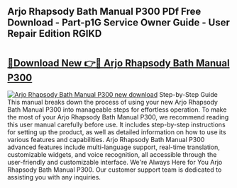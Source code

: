 ## Arjo Rhapsody Bath Manual P300 PDf Free Download - Part-p1G Service Owner Guide - User Repair Edition RGlKD

# <h2><a href="http://bc65914.oget.top/?id=Arjo+Rhapsody+Bath+Manual+P300">🔗Download New 👉🔴 Arjo Rhapsody Bath Manual P300</a></h2>

[![Arjo Rhapsody Bath Manual P300 new download](https://i.imgur.com/5g1atiW.png)](http://bc65914.oget.top/?id=Arjo+Rhapsody+Bath+Manual+P300)
Step-by-Step Guide This manual breaks down the process of using your new Arjo Rhapsody Bath Manual P300 into manageable steps for effortless operation. To make the most of your Arjo Rhapsody Bath Manual P300, we recommend reading this user manual carefully before use. It includes step-by-step instructions for setting up the product, as well as detailed information on how to use its various features and capabilities. Arjo Rhapsody Bath Manual P300 advanced features include multi-language support, real-time translation, customizable widgets, and voice recognition, all accessible through the user-friendly and customizable interface. We're Always Here for You Arjo Rhapsody Bath Manual P300. Our customer support team is dedicated to assisting you with any inquiries.
